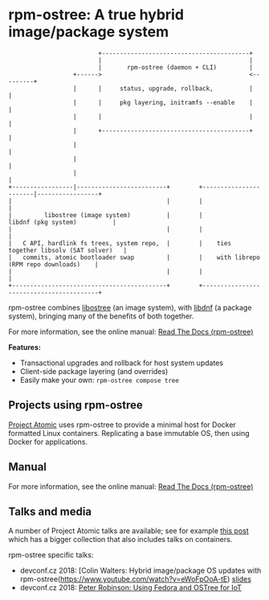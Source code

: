 # rpm-ostree: A true hybrid image/package system

```
                         +-----------------------------------------+
                         |                                         |
                         |       rpm-ostree (daemon + CLI)         |
                  +------>                                         <---------+
                  |      |     status, upgrade, rollback,          |         |
                  |      |     pkg layering, initramfs --enable    |         |
                  |      |                                         |         |
                  |      +-----------------------------------------+         |
                  |                                                          |
                  |                                                          |
                  |                                                          |
+-----------------|-------------------------+        +-----------------------|-----------------+
|                                           |        |                                         |
|         libostree (image system)          |        |            libdnf (pkg system)          |
|                                           |        |                                         |
|   C API, hardlink fs trees, system repo,  |        |    ties together libsolv (SAT solver)   |
|   commits, atomic bootloader swap         |        |    with librepo (RPM repo downloads)    |
|                                           |        |                                         |
+-------------------------------------------+        +-----------------------------------------+
```

rpm-ostree combines [libostree](https://ostree.readthedocs.io/en/latest/) (an image system),
with [libdnf](https://github.com/rpm-software-management/libdnf) (a package system), bringing
many of the benefits of both together.

For more information, see the online manual: [Read The Docs (rpm-ostree)](https://rpm-ostree.readthedocs.org/en/latest/)

**Features:**

 - Transactional upgrades and rollback for host system updates
 - Client-side package layering (and overrides)
 - Easily make your own: `rpm-ostree compose tree`

Projects using rpm-ostree
--------------------------

[Project Atomic](http://www.projectatomic.io/) uses rpm-ostree to
provide a minimal host for Docker formatted Linux containers.
Replicating a base immutable OS, then using Docker for applications.

Manual
------

For more information, see the online manual: [Read The Docs (rpm-ostree)](https://rpm-ostree.readthedocs.org/en/latest/)

Talks and media
-----

A number of Project Atomic talks are available; see for
example [this post](https://lists.projectatomic.io/projectatomic-archives/atomic-devel/2018-January/msg00057.html) which
has a bigger collection that also includes talks on containers.

rpm-ostree specific talks:

 * devconf.cz 2018: [Colin Walters: Hybrid image/package OS updates with rpm-ostree(https://www.youtube.com/watch?v=eWoFpOoA-tE) [slides](https://fedorapeople.org/~walters/2018.01-devconf/index.html)
 * devconf.cz 2018: [Peter Robinson: Using Fedora and OSTree for IoT](https://www.youtube.com/watch?v=mRqV38qT-wc)

